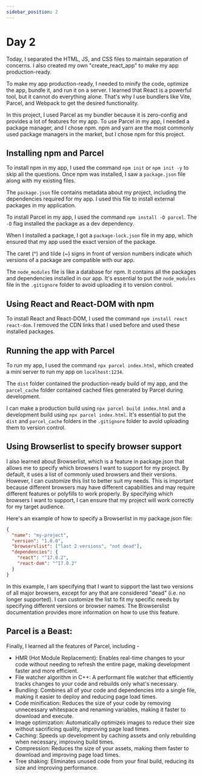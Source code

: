 ```yaml
---
sidebar_position: 2
---
```


# Day 2

Today, I separated the HTML, JS, and CSS files to maintain separation of concerns. I also created my own "create_react_app" to make my app production-ready.

To make my app production-ready, I needed to minify the code, optimize the app, bundle it, and run it on a server. I learned that React is a powerful tool, but it cannot do everything alone. That's why I use bundlers like Vite, Parcel, and Webpack to get the desired functionality.

In this project, I used Parcel as my bundler because it is zero-config and provides a lot of features for my app. To use Parcel in my app, I needed a package manager, and I chose npm. npm and yarn are the most commonly used package managers in the market, but I chose npm for this project.

## Installing npm and Parcel

To install npm in my app, I used the command `npm init` or `npm init -y` to skip all the questions. Once npm was installed, I saw a `package.json` file along with my existing files.

The `package.json` file contains metadata about my project, including the dependencies required for my app. I used this file to install external packages in my application.

To install Parcel in my app, I used the command `npm install -D parcel`. The `-D` flag installed the package as a dev dependency.

When I installed a package, I got a `package-lock.json` file in my app, which ensured that my app used the exact version of the package.

The caret (^) and tilde (~) signs in front of version numbers indicate which versions of a package are compatible with our app.

The `node_modules` file is like a database for npm. It contains all the packages and dependencies installed in our app. It's essential to put the `node_modules` file in the `.gitignore` folder to avoid uploading it to version control.

## Using React and React-DOM with npm

To install React and React-DOM, I used the command `npm install react react-dom`. I removed the CDN links that I used before and used these installed packages.

## Running the app with Parcel

To run my app, I used the command `npx parcel index.html`, which created a mini server to run my app on `localhost:1234`.

The `dist` folder contained the production-ready build of my app, and the `parcel_cache` folder contained cached files generated by Parcel during development.

I can make a production build using `npx parcel build index.html` and a development build using `npx parcel index.html`. It's essential to put the `dist` and `parcel_cache` folders in the `.gitignore` folder to avoid uploading them to version control.

## Using Browserlist to specify browser support

I also learned about Browserlist, which is a feature in package.json that allows me to specify which browsers I want to support for my project. By default, it uses a list of commonly used browsers and their versions. However, I can customize this list to better suit my needs. This is important because different browsers may have different capabilities and may require different features or polyfills to work properly. By specifying which browsers I want to support, I can ensure that my project will work correctly for my target audience.

Here's an example of how to specify a Browserlist in my package.json file:

```json
{
  "name": "my-project",
  "version": "1.0.0",
  "browserslist": ["last 2 versions", "not dead"],
  "dependencies": {
    "react": "^17.0.2",
    "react-dom": "^17.0.2"
  }
}
```

In this example, I am specifying that I want to support the last two versions of all major browsers, except for any that are considered "dead" (i.e. no longer supported). I can customize the list to fit my specific needs by specifying different versions or browser names. The Browserslist documentation provides more information on how to use this feature.

## Parcel is a Beast:

Finally, I learned all the features of Parcel, including -

- HMR (Hot Module Replacement): Enables real-time changes to your code without needing to refresh the entire page, making development faster and more efficient.
- File watcher algorithm in C++: A performant file watcher that efficiently tracks changes to your code and rebuilds only what's necessary.
- Bundling: Combines all of your code and dependencies into a single file, making it easier to deploy and reducing page load times.
- Code minification: Reduces the size of your code by removing unnecessary whitespace and renaming variables, making it faster to download and execute.
- Image optimization: Automatically optimizes images to reduce their size without sacrificing quality, improving page load times.
- Caching: Speeds up development by caching assets and only rebuilding when necessary, improving build times.
- Compression: Reduces the size of your assets, making them faster to download and improving page load times.
- Tree shaking: Eliminates unused code from your final build, reducing its size and improving performance.
